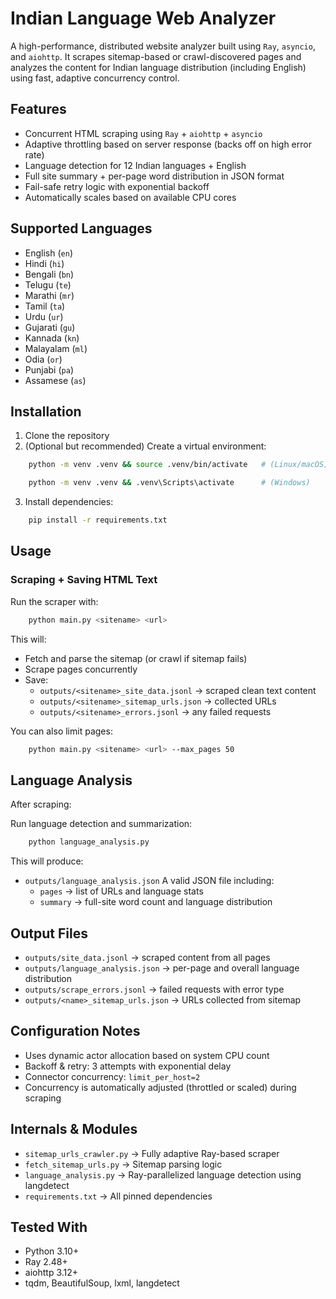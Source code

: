 # Indian Language Web Analyzer

A high-performance, distributed website analyzer built using `Ray`, `asyncio`, and `aiohttp`. It scrapes sitemap-based or crawl-discovered pages and analyzes the content for Indian language distribution (including English) using fast, adaptive concurrency control.

## Features

- Concurrent HTML scraping using `Ray` + `aiohttp` + `asyncio`
- Adaptive throttling based on server response (backs off on high error rate)
- Language detection for 12 Indian languages + English
- Full site summary + per-page word distribution in JSON format
- Fail-safe retry logic with exponential backoff
- Automatically scales based on available CPU cores

## Supported Languages

- English (`en`)
- Hindi (`hi`)
- Bengali (`bn`)
- Telugu (`te`)
- Marathi (`mr`)
- Tamil (`ta`)
- Urdu (`ur`)
- Gujarati (`gu`)
- Kannada (`kn`)
- Malayalam (`ml`)
- Odia (`or`)
- Punjabi (`pa`)
- Assamese (`as`)

## Installation

1. Clone the repository
2. (Optional but recommended) Create a virtual environment:
```bash
    python -m venv .venv && source .venv/bin/activate   # (Linux/macOS)
```
```bash
    python -m venv .venv && .venv\Scripts\activate      # (Windows)
```
3. Install dependencies:
```bash
    pip install -r requirements.txt
```

## Usage

### Scraping + Saving HTML Text

Run the scraper with:

```bash
    python main.py <sitename> <url>
```

This will:
- Fetch and parse the sitemap (or crawl if sitemap fails)
- Scrape pages concurrently
- Save:
  - `outputs/<sitename>_site_data.jsonl`    → scraped clean text content
  - `outputs/<sitename>_sitemap_urls.json`  → collected URLs
  - `outputs/<sitename>_errors.jsonl`       → any failed requests

You can also limit pages:

```bash
    python main.py <sitename> <url> --max_pages 50
```

## Language Analysis

After scraping:

Run language detection and summarization:

```bash
    python language_analysis.py
```

This will produce:

- `outputs/language_analysis.json`
  A valid JSON file including:
  - `pages`   → list of URLs and language stats
  - `summary` → full-site word count and language distribution

## Output Files

- `outputs/site_data.jsonl`           → scraped content from all pages
- `outputs/language_analysis.json`    → per-page and overall language distribution
- `outputs/scrape_errors.jsonl`       → failed requests with error type
- `outputs/<name>_sitemap_urls.json`  → URLs collected from sitemap

## Configuration Notes

- Uses dynamic actor allocation based on system CPU count
- Backoff & retry: 3 attempts with exponential delay
- Connector concurrency: `limit_per_host=2`
- Concurrency is automatically adjusted (throttled or scaled) during scraping

## Internals & Modules

- `sitemap_urls_crawler.py` → Fully adaptive Ray-based scraper
- `fetch_sitemap_urls.py`   → Sitemap parsing logic
- `language_analysis.py`    → Ray-parallelized language detection using langdetect
- `requirements.txt`        → All pinned dependencies

## Tested With

- Python 3.10+
- Ray 2.48+
- aiohttp 3.12+
- tqdm, BeautifulSoup, lxml, langdetect
